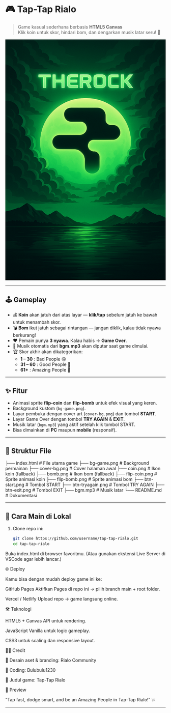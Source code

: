 # 🎮 Tap-Tap Rialo

> Game kasual sederhana berbasis **HTML5 Canvas**  
> Klik koin untuk skor, hindari bom, dan dengarkan musik latar seru! 🚀  

![cover](cover-bg.png)

---

## 🕹 Gameplay

- 💰 **Koin** akan jatuh dari atas layar — **klik/tap** sebelum jatuh ke bawah untuk menambah skor.
- 💣 **Bom** ikut jatuh sebagai rintangan — jangan diklik, kalau tidak nyawa berkurang!
- ❤️ Pemain punya **3 nyawa**. Kalau habis → **Game Over**.
- 🎵 Musik otomatis dari **bgm.mp3** akan diputar saat game dimulai.
- 🏆 Skor akhir akan dikategorikan:
  - **1 – 30** : Bad People 🙃  
  - **31 – 60** : Good People 🙂  
  - **61+** : Amazing People 🤩  

---

## ✨ Fitur

- Animasi sprite **flip-coin** dan **flip-bomb** untuk efek visual yang keren.
- Background kustom (`bg-game.png`).
- Layar pembuka dengan cover art (`cover-bg.png`) dan tombol **START**.
- Layar Game Over dengan tombol **TRY AGAIN** & **EXIT**.
- Musik latar (`bgm.mp3`) yang aktif setelah klik tombol START.
- Bisa dimainkan di **PC** maupun **mobile** (responsif).

---

## 📂 Struktur File

├── index.html # File utama game
├── bg-game.png # Background permainan
├── cover-bg.png # Cover halaman awal
├── coin.png # Ikon koin (fallback)
├── bomb.png # Ikon bom (fallback)
├── flip-coin.png # Sprite animasi koin
├── flip-bomb.png # Sprite animasi bom
├── btn-start.png # Tombol START
├── btn-tryagain.png # Tombol TRY AGAIN
├── btn-exit.png # Tombol EXIT
├── bgm.mp3 # Musik latar
└── README.md # Dokumentasi

---

## 🚀 Cara Main di Lokal

1. Clone repo ini:
   ```bash
   git clone https://github.com/username/tap-tap-rialo.git
   cd tap-tap-rialo
Buka index.html di browser favoritmu.
(Atau gunakan ekstensi Live Server di VSCode agar lebih lancar.)

🌐 Deploy

Kamu bisa dengan mudah deploy game ini ke:

GitHub Pages
Aktifkan Pages di repo ini → pilih branch main + root folder.

Vercel / Netlify
Upload repo → game langsung online.

🛠 Teknologi

HTML5 + Canvas API untuk rendering.

JavaScript Vanilla untuk logic gameplay.

CSS3 untuk scaling dan responsive layout.

👨‍🎨 Credit

🎨 Desain aset & branding: Rialo Community

👾 Coding: Bulubulu1230

🚀 Judul game: Tap-Tap Rialo

📸 Preview

“Tap fast, dodge smart, and be an Amazing People in Tap-Tap Rialo!” 💥

---



